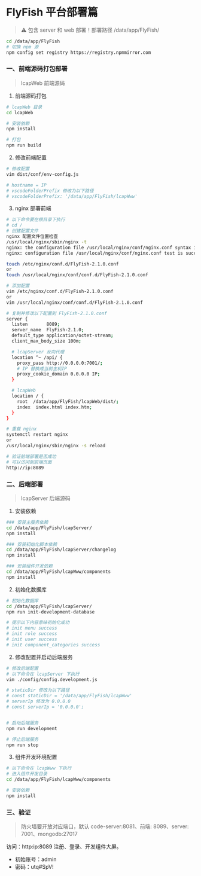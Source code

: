 # FlyFish 平台部署篇

> ⚠️ 包含 server 和 web 部署！部署路径 /data/app/FlyFish/

```bash
cd /data/app/FlyFish
# 切换 npm 源
npm config set registry https://registry.npmmirror.com
```

### 一、前端源码打包部署

> lcapWeb 前端源码

1. 前端源码打包

```bash
# lcapWeb 目录
cd lcapWeb

# 安装依赖
npm install

# 打包
npm run build

```

2. 修改前端配置

```bash
# 修改配置
vim dist/conf/env-config.js

# hostname = IP
# vscodeFolderPrefix 修改为以下路径
# vscodeFolderPrefix: '/data/app/FlyFish/lcapWww'

```

3. nginx 部署前端

```bash
# 以下命令要在根目录下执行
# cd /
# 创建配置文件
nginx 配置文件位置检查
/usr/local/nginx/sbin/nginx -t
nginx: the configuration file /usr/local/nginx/conf/nginx.conf syntax is ok
nginx: configuration file /usr/local/nginx/conf/nginx.conf test is successful

touch /etc/nginx/conf.d/FlyFish-2.1.0.conf
or
touch /usr/local/nginx/conf/conf.d/FlyFish-2.1.0.conf

# 添加配置
vim /etc/nginx/conf.d/FlyFish-2.1.0.conf
or
vim /usr/local/nginx/conf/conf.d/FlyFish-2.1.0.conf

# 复制并修改以下配置到 FlyFish-2.1.0.conf
server {
  listen       8089;
  server_name  FlyFish-2.1.0;
  default_type application/octet-stream;
  client_max_body_size 100m;

  # lcapServer 反向代理
  location ^~ /api/ {
    proxy_pass http://0.0.0.0:7001/;
    # IP 替换成当前主机IP
    proxy_cookie_domain 0.0.0.0 IP;
  }

  # lcapWeb
  location / {
    root  /data/app/FlyFish/lcapWeb/dist/;
    index  index.html index.htm;
  }
}

# 重载 nginx
systemctl restart nginx
or
/usr/local/nginx/sbin/nginx -s reload

# 验证前端部署是否成功
# 可以访问到前端页面
http://ip:8089

```

### 二、后端部署

> lcapServer 后端源码

1. 安装依赖

```bash
### 安装主服务依赖
cd /data/app/FlyFish/lcapServer/
npm install

### 安装初始化脚本依赖
cd /data/app/FlyFish/lcapServer/changelog
npm install

### 安装组件开发依赖
cd /data/app/FlyFish/lcapWww/components
npm install
```

2. 初始化数据库

```bash
# 初始化数据库
cd /data/app/FlyFish/lcapServer/
npm run init-development-database

# 提示以下内容意味初始化成功
# init menu success
# init role success
# init user success
# init component_categories success

```

2. 修改配置并启动后端服务

```bash
# 修改后端配置
# 以下命令在 lcapServer 下执行
vim ./config/config.development.js

# staticDir 修改为以下路径
# const staticDir = '/data/app/FlyFish/lcapWww'
# serverIp 修改为 0.0.0.0
# const serverIp = '0.0.0.0';


# 启动后端服务
npm run development

# 停止后端服务
npm run stop

```

3. 组件开发环境配置

```bash
# 以下命令在 lcapWww 下执行
# 进入组件开发目录
cd /data/app/FlyFish/lcapWww/components

# 安装依赖
npm install
```

### 三、验证

> 防火墙要开放对应端口，默认 code-server:8081、前端: 8089、server: 7001、mongodb:27017

访问：http:ip:8089 注册、登录、开发组件大屏。

- 初始账号：admin
- 密码：utq#SpV!
